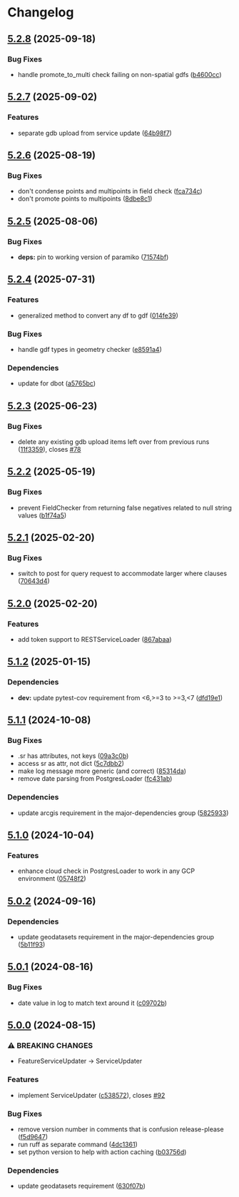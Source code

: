 # Changelog

## [5.2.8](https://github.com/agrc/palletjack/compare/v5.2.7...v5.2.8) (2025-09-18)


### Bug Fixes

* handle promote_to_multi check failing on non-spatial gdfs ([b4600cc](https://github.com/agrc/palletjack/commit/b4600cc19f54cbf4cfcddabc5203547cea5bbfe4))

## [5.2.7](https://github.com/agrc/palletjack/compare/v5.2.6...v5.2.7) (2025-09-02)


### Features

* separate gdb upload from service update ([64b98f7](https://github.com/agrc/palletjack/commit/64b98f75c4edfc5238563cfb15348b2b55ea260b))

## [5.2.6](https://github.com/agrc/palletjack/compare/v5.2.5...v5.2.6) (2025-08-19)


### Bug Fixes

* don't condense points and multipoints in field check ([fca734c](https://github.com/agrc/palletjack/commit/fca734ce0aebed373edc346f84d9eb5999aa7b87))
* don't promote points to multipoints ([8dbe8c1](https://github.com/agrc/palletjack/commit/8dbe8c11ea98b49bc731fcac903dc3cda55f4ae9))

## [5.2.5](https://github.com/agrc/palletjack/compare/v5.2.4...v5.2.5) (2025-08-06)


### Bug Fixes

* **deps:** pin to working version of paramiko ([71574bf](https://github.com/agrc/palletjack/commit/71574bf2b10078a91e027025141a0c3d275efecf))

## [5.2.4](https://github.com/agrc/palletjack/compare/v5.2.3...v5.2.4) (2025-07-31)


### Features

* generalized method to convert any df to gdf ([014fe39](https://github.com/agrc/palletjack/commit/014fe39d5a5f8f7575951d5db7dafc9468db2558))


### Bug Fixes

* handle gdf types in geometry checker ([e8591a4](https://github.com/agrc/palletjack/commit/e8591a4a87cb5ece89fc963519570a2242e77f7b))


### Dependencies

* update for dbot ([a5765bc](https://github.com/agrc/palletjack/commit/a5765bc2294b5d7e525d887f25e6131ad9e0dee8))

## [5.2.3](https://github.com/agrc/palletjack/compare/v5.2.2...v5.2.3) (2025-06-23)


### Bug Fixes

* delete any existing gdb upload items left over from previous runs ([11f3359](https://github.com/agrc/palletjack/commit/11f33593c412172b6ee4be6c777e361c798d3236)), closes [#78](https://github.com/agrc/palletjack/issues/78)

## [5.2.2](https://github.com/agrc/palletjack/compare/v5.2.1...v5.2.2) (2025-05-19)


### Bug Fixes

* prevent FieldChecker from returning false negatives related to null string values ([b1f74a5](https://github.com/agrc/palletjack/commit/b1f74a5e977235d24730d59841cf76b3089b5df0))

## [5.2.1](https://github.com/agrc/palletjack/compare/v5.2.0...v5.2.1) (2025-02-20)


### Bug Fixes

* switch to post for query request to accommodate larger where clauses ([70643d4](https://github.com/agrc/palletjack/commit/70643d4c035eba920df866f0ca16fd4a9077aaef))

## [5.2.0](https://github.com/agrc/palletjack/compare/v5.1.2...v5.2.0) (2025-02-20)


### Features

* add token support to RESTServiceLoader ([867abaa](https://github.com/agrc/palletjack/commit/867abaa8f2eae6e7a682edeb7233c61da8b782b2))

## [5.1.2](https://github.com/agrc/palletjack/compare/v5.1.1...v5.1.2) (2025-01-15)


### Dependencies

* **dev:** update pytest-cov requirement from &lt;6,&gt;=3 to &gt;=3,&lt;7 ([dfd19e1](https://github.com/agrc/palletjack/commit/dfd19e1e6aad0ac9a4f5f0b82d6540d9b0953c76))

## [5.1.1](https://github.com/agrc/palletjack/compare/v5.1.0...v5.1.1) (2024-10-08)


### Bug Fixes

* .sr has attributes, not keys ([09a3c0b](https://github.com/agrc/palletjack/commit/09a3c0b78227912e4a3b7bde4afcce082d584ee3))
* access sr as attr, not dict ([5c7dbb2](https://github.com/agrc/palletjack/commit/5c7dbb2f8b2204f0c5d4006b087bfd7c5b86c053))
* make log message more generic (and correct) ([85314da](https://github.com/agrc/palletjack/commit/85314dad4fe7994d0be6113c10637b9b6010edba))
* remove date parsing from PostgresLoader ([fc431ab](https://github.com/agrc/palletjack/commit/fc431ab4c5875ab606cd82a008df21e4ba7e849e))


### Dependencies

* update arcgis requirement in the major-dependencies group ([5825933](https://github.com/agrc/palletjack/commit/5825933da30c1f7150834181014d050222383e29))

## [5.1.0](https://github.com/agrc/palletjack/compare/v5.0.2...v5.1.0) (2024-10-04)


### Features

* enhance cloud check in PostgresLoader to work in any GCP environment ([05748f2](https://github.com/agrc/palletjack/commit/05748f20cf203bd2cfa30143fa7caaaaea947152))

## [5.0.2](https://github.com/agrc/palletjack/compare/v5.0.1...v5.0.2) (2024-09-16)


### Dependencies

* update geodatasets requirement in the major-dependencies group ([5b11f93](https://github.com/agrc/palletjack/commit/5b11f93535c8503ed1afd8fc807a5df3189191cb))

## [5.0.1](https://github.com/agrc/palletjack/compare/v5.0.0...v5.0.1) (2024-08-16)


### Bug Fixes

* date value in log to match text around it ([c09702b](https://github.com/agrc/palletjack/commit/c09702b836cea219ffaf84bf1c7533f09e3f8bf2))

## [5.0.0](https://github.com/agrc/palletjack/compare/4.4.2...v5.0.0) (2024-08-15)


### ⚠ BREAKING CHANGES

* FeatureServiceUpdater -> ServiceUpdater

### Features

* implement ServiceUpdater ([c538572](https://github.com/agrc/palletjack/commit/c5385721256d0bf1b7f854fb9251192dd67c9df3)), closes [#92](https://github.com/agrc/palletjack/issues/92)


### Bug Fixes

* remove version number in comments that is confusion release-please ([f5d9647](https://github.com/agrc/palletjack/commit/f5d96472076bb21f32542bc56ad2a2f5e9859dc6))
* run ruff as separate command ([4dc1361](https://github.com/agrc/palletjack/commit/4dc1361c8de9f64403f4512180a12262ad812e33))
* set python version to help with action caching ([b03756d](https://github.com/agrc/palletjack/commit/b03756dfdf197d96a14697ca4dce668472757336))


### Dependencies

* update geodatasets requirement ([630f07b](https://github.com/agrc/palletjack/commit/630f07b8beb9519da38c874fbd9c10b44ca20b73))
